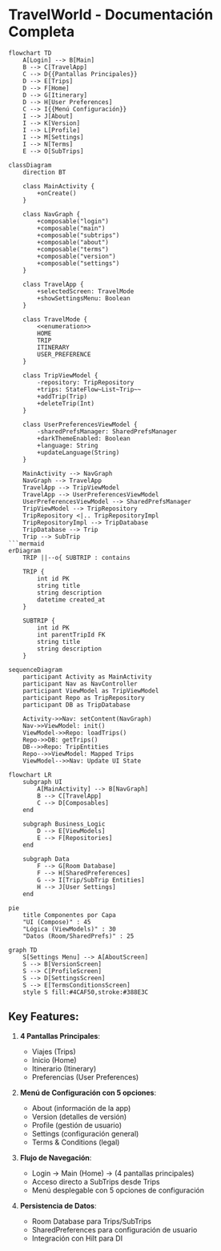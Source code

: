 # TravelWorld - Documentación Completa

```mermaid
flowchart TD
    A[Login] --> B[Main]
    B --> C[TravelApp]
    C --> D{{Pantallas Principales}}
    D --> E[Trips]
    D --> F[Home]
    D --> G[Itinerary]
    D --> H[User Preferences]
    C --> I{{Menú Configuración}}
    I --> J[About]
    I --> K[Version]
    I --> L[Profile]
    I --> M[Settings]
    I --> N[Terms]
    E --> O[SubTrips]
```

```mermaid
classDiagram
    direction BT
    
    class MainActivity {
        +onCreate()
    }
    
    class NavGraph {
        +composable("login")
        +composable("main")
        +composable("subtrips")
        +composable("about")
        +composable("terms")
        +composable("version")
        +composable("settings")
    }
    
    class TravelApp {
        +selectedScreen: TravelMode
        +showSettingsMenu: Boolean
    }
    
    class TravelMode {
        <<enumeration>>
        HOME
        TRIP
        ITINERARY
        USER_PREFERENCE
    }
    
    class TripViewModel {
        -repository: TripRepository
        +trips: StateFlow~List~Trip~~
        +addTrip(Trip)
        +deleteTrip(Int)
    }
    
    class UserPreferencesViewModel {
        -sharedPrefsManager: SharedPrefsManager
        +darkThemeEnabled: Boolean
        +language: String
        +updateLanguage(String)
    }
    
    MainActivity --> NavGraph
    NavGraph --> TravelApp
    TravelApp --> TripViewModel
    TravelApp --> UserPreferencesViewModel
    UserPreferencesViewModel --> SharedPrefsManager
    TripViewModel --> TripRepository
    TripRepository <|.. TripRepositoryImpl
    TripRepositoryImpl --> TripDatabase
    TripDatabase --> Trip
    Trip --> SubTrip
```mermaid
erDiagram
    TRIP ||--o{ SUBTRIP : contains
    
    TRIP {
        int id PK
        string title
        string description
        datetime created_at
    }
    
    SUBTRIP {
        int id PK
        int parentTripId FK
        string title
        string description
    }
```

```mermaid
sequenceDiagram
    participant Activity as MainActivity
    participant Nav as NavController
    participant ViewModel as TripViewModel
    participant Repo as TripRepository
    participant DB as TripDatabase
    
    Activity->>Nav: setContent(NavGraph)
    Nav->>ViewModel: init()
    ViewModel->>Repo: loadTrips()
    Repo->>DB: getTrips()
    DB-->>Repo: TripEntities
    Repo-->>ViewModel: Mapped Trips
    ViewModel-->>Nav: Update UI State
```

```mermaid
flowchart LR
    subgraph UI
        A[MainActivity] --> B[NavGraph]
        B --> C[TravelApp]
        C --> D[Composables]
    end
    
    subgraph Business_Logic
        D --> E[ViewModels]
        E --> F[Repositories]
    end
    
    subgraph Data
        F --> G[Room Database]
        F --> H[SharedPreferences]
        G --> I[Trip/SubTrip Entities]
        H --> J[User Settings]
    end
```

```mermaid
pie
    title Componentes por Capa
    "UI (Compose)" : 45
    "Lógica (ViewModels)" : 30
    "Datos (Room/SharedPrefs)" : 25
```

```mermaid
graph TD
    S[Settings Menu] --> A[AboutScreen]
    S --> B[VersionScreen]
    S --> C[ProfileScreen]
    S --> D[SettingsScreen]
    S --> E[TermsConditionsScreen]
    style S fill:#4CAF50,stroke:#388E3C
```

## Key Features:
1. **4 Pantallas Principales**:
   - Viajes (Trips)
   - Inicio (Home)
   - Itinerario (Itinerary)
   - Preferencias (User Preferences)

2. **Menú de Configuración con 5 opciones**:
   - About (información de la app)
   - Version (detalles de versión)
   - Profile (gestión de usuario)
   - Settings (configuración general)
   - Terms & Conditions (legal)

3. **Flujo de Navegación**:
   - Login → Main (Home) → (4 pantallas principales)
   - Acceso directo a SubTrips desde Trips
   - Menú desplegable con 5 opciones de configuración

4. **Persistencia de Datos**:
   - Room Database para Trips/SubTrips
   - SharedPreferences para configuración de usuario
   - Integración con Hilt para DI

